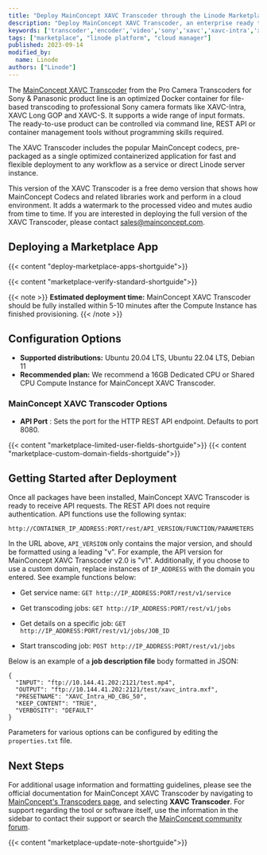 ```yaml
---
title: "Deploy MainConcept XAVC Transcoder through the Linode Marketplace"
description: "Deploy MainConcept XAVC Transcoder, an enterprise ready tool to create Sony XAVC camera formats on a Linode Compute Instance."
keywords: ['transcoder','encoder','video','sony','xavc','xavc-intra','xavc long gop','xavc-s','rest api']
tags: ["marketplace", "linode platform", "cloud manager"]
published: 2023-09-14
modified_by:
  name: Linode
authors: ["Linode"]
---
```


The [MainConcept XAVC Transcoder](https://www.mainconcept.com/transcoders) from the Pro Camera Transcoders for Sony & Panasonic product line is an optimized Docker container for file-based transcoding to professional Sony camera formats like XAVC-Intra, XAVC Long GOP and XAVC-S. It supports a wide range of input formats. The ready-to-use product can be controlled via command line, REST API or container management tools without programming skills required.  

The XAVC Transcoder includes the popular MainConcept codecs, pre-packaged as a single optimized containerized application for fast and flexible deployment to any workflow as a service or direct Linode server instance. 

This version of the XAVC Transcoder is a free demo version that shows how MainConcept Codecs and related libraries work and perform in a cloud environment. It adds a watermark to the processed video and mutes audio from time to time. If you are interested in deploying the full version of the XAVC Transcoder, please contact [sales@mainconcept.com](mailto:sales@mainconcept.com).

## Deploying a Marketplace App

{{< content "deploy-marketplace-apps-shortguide">}}

{{< content "marketplace-verify-standard-shortguide">}}

{{< note >}}
**Estimated deployment time:** MainConcept XAVC Transcoder should be fully installed within 5-10 minutes after the Compute Instance has finished provisioning.
{{< /note >}}

## Configuration Options

- **Supported distributions:** Ubuntu 20.04 LTS, Ubuntu 22.04 LTS, Debian 11
- **Recommended plan:** We recommend a 16GB Dedicated CPU or Shared CPU Compute Instance for MainConcept XAVC Transcoder.

### MainConcept XAVC Transcoder Options

- **API Port** : Sets the port for the HTTP REST API endpoint. Defaults to port 8080.

{{< content "marketplace-limited-user-fields-shortguide">}}
{{< content "marketplace-custom-domain-fields-shortguide">}}

## Getting Started after Deployment

Once all packages have been installed, MainConcept XAVC Transcoder is ready to receive API requests. The REST API does not require authentication. API functions use the following syntax:

```command
http://CONTAINER_IP_ADDRESS:PORT/rest/API_VERSION/FUNCTION/PARAMETERS
```

In the URL above, `API_VERSION` only contains the major version, and should be formatted using a leading "v". For example, the API version for MainConcept XAVC Transcoder v2.0 is "v1". Additionally, if you choose to use a custom domain, replace instances of `IP_ADDRESS` with the domain you entered. See example functions below:

- Get service name: `GET http://IP_ADDRESS:PORT/rest/v1/service`

- Get transcoding jobs: `GET http://IP_ADDRESS:PORT/rest/v1/jobs`

- Get details on a specific job: `GET http://IP_ADDRESS:PORT/rest/v1/jobs/JOB_ID`

- Start transcoding job: `POST http://IP_ADDRESS:PORT/rest/v1/jobs`

Below is an example of a **job description file** body formatted in JSON:

```file
{
  "INPUT": "ftp://10.144.41.202:2121/test.mp4",
  "OUTPUT": "ftp://10.144.41.202:2121/test/xavc_intra.mxf",
  "PRESETNAME": "XAVC_Intra_HD_CBG_50",
  "KEEP_CONTENT": "TRUE",
  "VERBOSITY": "DEFAULT"
}
```

Parameters for various options can be configured by editing the `properties.txt` file.

## Next Steps

For additional usage information and formatting guidelines, please see the official documentation for MainConcept XAVC Transcoder by navigating to [MainConcept's Transcoders page](https://www.mainconcept.com/transcoders), and selecting **XAVC Transcoder**. For support regarding the tool or software itself, use the information in the sidebar to contact their support or search the [MainConcept community forum](https://forum.mainconcept.com/).

{{< content "marketplace-update-note-shortguide">}}